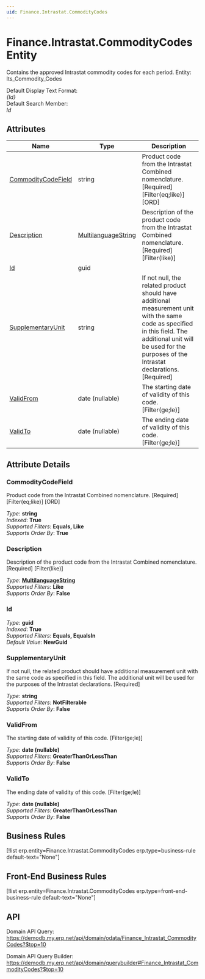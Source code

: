 ```yaml
---
uid: Finance.Intrastat.CommodityCodes
---
```

# Finance.Intrastat.CommodityCodes Entity

Contains the approved Intrastat commodity codes for each period. Entity: Its_Commodity_Codes

Default Display Text Format:  
_{Id}_  
Default Search Member:  
_Id_  

## Attributes

| Name | Type | Description |
| ---- | ---- | --- |
| [CommodityCodeField](Finance.Intrastat.CommodityCodes.md#commoditycodefield) | string | Product code from the Intrastat Combined nomenclature. [Required] [Filter(eq;like)] [ORD] 
| [Description](Finance.Intrastat.CommodityCodes.md#description) | [MultilanguageString](../data-types.md#multilanguagestring) | Description of the product code from the Intrastat Combined nomenclature. [Required] [Filter(like)] 
| [Id](Finance.Intrastat.CommodityCodes.md#id) | guid |  
| [SupplementaryUnit](Finance.Intrastat.CommodityCodes.md#supplementaryunit) | string | If not null, the related product should have additional measurement unit with the same code as specified in this field. The additional unit will be used for the purposes of the Intrastat declarations. [Required] 
| [ValidFrom](Finance.Intrastat.CommodityCodes.md#validfrom) | date (nullable) | The starting date of validity of this code. [Filter(ge;le)] 
| [ValidTo](Finance.Intrastat.CommodityCodes.md#validto) | date (nullable) | The ending date of validity of this code. [Filter(ge;le)] 


## Attribute Details

### CommodityCodeField

Product code from the Intrastat Combined nomenclature. [Required] [Filter(eq;like)] [ORD]

_Type_: **string**  
_Indexed_: **True**  
_Supported Filters_: **Equals, Like**  
_Supports Order By_: **True**  

### Description

Description of the product code from the Intrastat Combined nomenclature. [Required] [Filter(like)]

_Type_: **[MultilanguageString](../data-types.md#multilanguagestring)**  
_Supported Filters_: **Like**  
_Supports Order By_: **False**  

### Id

_Type_: **guid**  
_Indexed_: **True**  
_Supported Filters_: **Equals, EqualsIn**  
_Default Value_: **NewGuid**  

### SupplementaryUnit

If not null, the related product should have additional measurement unit with the same code as specified in this field. The additional unit will be used for the purposes of the Intrastat declarations. [Required]

_Type_: **string**  
_Supported Filters_: **NotFilterable**  
_Supports Order By_: **False**  

### ValidFrom

The starting date of validity of this code. [Filter(ge;le)]

_Type_: **date (nullable)**  
_Supported Filters_: **GreaterThanOrLessThan**  
_Supports Order By_: **False**  

### ValidTo

The ending date of validity of this code. [Filter(ge;le)]

_Type_: **date (nullable)**  
_Supported Filters_: **GreaterThanOrLessThan**  
_Supports Order By_: **False**  



## Business Rules

[!list erp.entity=Finance.Intrastat.CommodityCodes erp.type=business-rule default-text="None"]

## Front-End Business Rules

[!list erp.entity=Finance.Intrastat.CommodityCodes erp.type=front-end-business-rule default-text="None"]

## API

Domain API Query:
<https://demodb.my.erp.net/api/domain/odata/Finance_Intrastat_CommodityCodes?$top=10>

Domain API Query Builder:
<https://demodb.my.erp.net/api/domain/querybuilder#Finance_Intrastat_CommodityCodes?$top=10>

